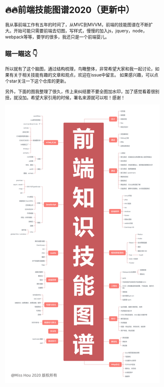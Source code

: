 🔥🔥前端技能图谱2020（更新中）
===
我从事前端工作有五年的时间了，从MVC到MVVM，前端的技能图谱在不断扩大。开始可能只需要前端去切图，写样式，慢慢的加入js，jquery，node，webpack等等，要学的很多，我还只是一个前端婴儿。

## 瞄一瞄这 :point_down:
所以就有了这个脑图，通过结构梳理，鸟瞰整体，非常希望大家和我一起讨论，如果有关于相关技能有趣的文章和观点，欢迎在issue中留言。
如果感兴趣，可以点个star关注一下这个仓库的更新。

另外，下面的图我整理了很久，传上来纠结要不要全图加水印，加了感觉看着很别扭，就没加。希望大家引用的时候，署名来源就可以啦！感谢！

![前端技能图谱2020](https://github.com/hourong88/Frontend-Datlas/blob/master/images/frontend%20skill%20map.png)

